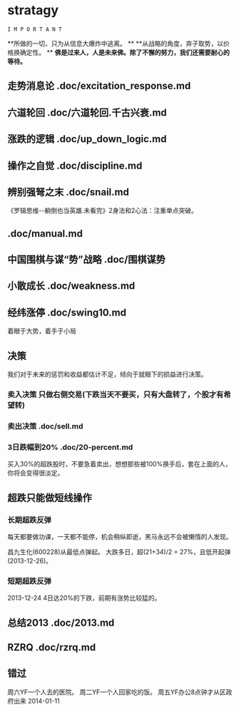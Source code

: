 # stratagy

    I M P O R T A N T

  **所做的一切，只为从信息大爆炸中逃离。                          **
  **从战略的角度，弃子取势，以价格换确定性。                      **
  **佛是过来人，人是未来佛。除了不懈的努力，我们还需要耐心的等待。**


## 走势消息论   .doc/excitation_response.md
## 六道轮回     .doc/六道轮回.千古兴衰.md
## 涨跌的逻辑   .doc/up_down_logic.md
## 操作之自觉   .doc/discipline.md
## 辨别强弩之末 .doc/snail.md

  《罗辑思维--躺倒也当英雄.未看完》2身法和2心法：注重单点突破。

## .doc/manual.md

## 中国围棋与谋“势”战略 .doc/围棋谋势

## 小散成长 .doc/weakness.md
## 经纬涨停 .doc/swing10.md

  着眼于大势，着手于小局

## 决策
  我们对于未来的惩罚和收益都估计不足，倾向于就眼下的损益进行决策。

### 卖入决策 只做右侧交易(下跌当天不要买，只有大盘转了，个股才有希望转)
### 卖出决策 .doc/sell.md

### 3日跌幅到20% .doc/20-percent.md
  买入30%的超跌股时，不要急着卖出，想想那些被100%换手后，套在上面的人，
  你将会变得很淡定。

## 超跌只能做短线操作

### 长期超跌反弹

  每天都要做功课，一天都不能停，机会稍纵即逝，黑马永远不会被懒惰的人发现。

  昌九生化(600228)从最低点弹起。
  大跌多日，超(21+34)/2 = 27%，且低开起弹(2013-12-26)。

### 短期超跌反弹

  2013-12-24 4日达20%的下跌，前期有涨势比较猛的。

## 总结2013 .doc/2013.md

## RZRQ .doc/rzrq.md

## 错过

  周六YF一个人去的医院。
  周二YF一个人回家吃的饭。
  周五YF办公8点钟才从区政府出来 2014-01-11

